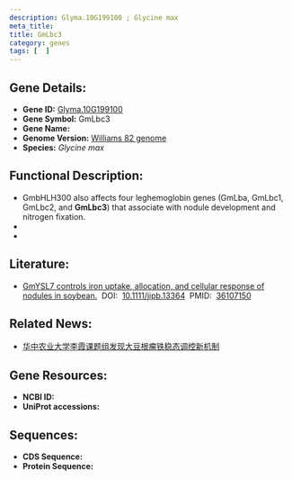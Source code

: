 ```yaml
---
description: Glyma.10G199100 ; Glycine max
meta_title:
title: GmLbc3
category: genes
tags: [  ]
---
```


## Gene Details:
- **Gene ID:**	[Glyma.10G199100](https://www.maizegdb.org/gene_center/gene/Glyma.10G199100)
- **Gene Symbol:** GmLbc3
- **Gene Name:** 
- **Genome Version:** [Williams 82 genome]()
- **Species:** *Glycine max*

## Functional Description:
   - GmbHLH300 also affects four leghemoglobin genes (GmLba, GmLbc1, GmLbc2, and **GmLbc3**) that associate with nodule development and nitrogen fixation.
   - 
   - 

## Literature:
   - [GmYSL7 controls iron uptake, allocation, and cellular response of nodules in soybean.]( https://onlinelibrary.wiley.com/doi/10.1111/jipb.13364)&nbsp;&nbsp;DOI:&nbsp;&nbsp;[10.1111/jipb.13364](https://onlinelibrary.wiley.com/doi/10.1111/jipb.13364)&nbsp;&nbsp;PMID:&nbsp;&nbsp;[36107150](https://pubmed.ncbi.nlm.nih.gov/36107150/)

## Related News:
   - [华中农业大学李霞课题组发现大豆根瘤铁稳态调控新机制](https://mp.weixin.qq.com/s?__biz=MzIyOTY2NDYyNQ==&mid=2247553922&idx=3&sn=831cb3b554c508b91b621ad47270cfa1&chksm=e8bd619cdfcae88a8217eca52312abae3e7f0b5aea5082bb60741ccf43e8813e55aab0430388&scene=27#wechat_redirect)

## Gene Resources:
- **NCBI ID:** [](https://www.ncbi.nlm.nih.gov/gene/?term=)
- **UniProt accessions:** [](https://www.uniprot.org/uniprotkb//entry)

## Sequences:
- **CDS Sequence:**
- **Protein Sequence:**
